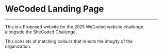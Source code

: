 # WeCoded Landing Page

--- 
<!--  -->
This is a Proposed website for the 2025 WeCoded website challenge alongside the SheCoded Challenge. 

This consists of matching colours that relects the integity of the organization. 

